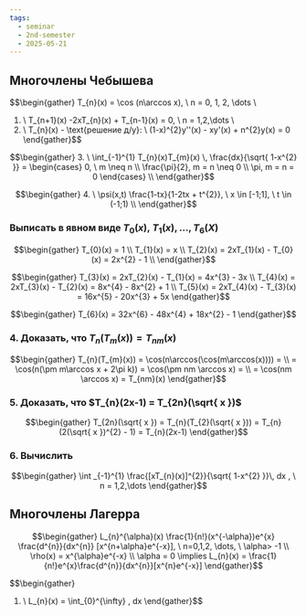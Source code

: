 ```yaml
---
tags:
  - seminar
  - 2nd-semester
  - 2025-05-21
---
```


## Многочлены Чебышева

$$\begin{gather}
T_{n}(x) = \cos (n\arccos x), \ n = 0, 1, 2, \dots \\
1. \ T_{n+1}(x) -2xT_{n}(x) + T_{n-1}(x) = 0, \ n = 1,2,\dots \\
2. \ T_{n}(x) - \text{решение д/у}: \\
(1-x)^{2}y''(x) - xy'(x) + n^{2}y(x) = 0
\end{gather}$$

$$\begin{gather}
3. \ \int_{-1}^{1} T_{n}(x)T_{m}(x) \, \frac{dx}{\sqrt{ 1-x^{2} }}  = \begin{cases}
0, \ m \neq n \\
\frac{\pi}{2}, m = n \neq 0 \\
\pi, m = n = 0
\end{cases} \\
\end{gather}$$

$$\begin{gather}
4. \ \psi(x,t) \frac{1-tx}{1-2tx + t^{2}}, \ x \in [-1;1], \ t \in (-1;1) \\
\end{gather}$$

### Выписать в явном виде $T_{0}(x), \ T_{1}(x), \dots, T_{6}(X)$

$$\begin{gather}
T_{0}(x) = 1 \\
T_{1}(x) = x \\
T_{2}(x) = 2xT_{1}(x) - T_{0}(x) = 2x^{2} - 1 \\
\end{gather}$$

$$\begin{gather}
T_{3}(x) = 2xT_{2}(x) - T_{1}(x) = 4x^{3} - 3x \\
T_{4}(x) = 2xT_{3}(x) - T_{2}(x) = 8x^{4} - 8x^{2} + 1 \\
T_{5}(x) = 2xT_{4}(x) - T_{3}(x) = 16x^{5} - 20x^{3} + 5x
\end{gather}$$

$$\begin{gather}
T_{6}(x) = 32x^{6} - 48x^{4} + 18x^{2} - 1
\end{gather}$$

### 4. Доказать, что $T_{n}(T_{m}(x)) = T_{nm}(x)$

$$\begin{gather}
T_{n}(T_{m}(x)) = \cos(n\arccos(\cos(m\arccos(x)))) = \\
= \cos(n(\pm m\arccos x + 2\pi k)) = \cos(\pm nm \arccos x) = \\
= \cos(nm \arccos x) = T_{nm}(x)
\end{gather}$$
### 5. Доказать, что $T_{n}(2x-1) = T_{2n}(\sqrt{ x })$

$$\begin{gather}
T_{2n}(\sqrt{ x }) = T_{n}(T_{2}(\sqrt{ x })) = T_{n}(2(\sqrt{ x })^{2} - 1) = T_{n}(2x-1)
\end{gather}$$

### 6. Вычислить 

$$\begin{gather}
\int _{-1}^{1} \frac{[xT_{n}(x)]^{2}}{\sqrt{ 1-x^{2} }}\, dx , \ n = 1,2,\dots
\end{gather}$$

## Многочлены Лагерра

$$\begin{gather}
L_{n}^{\alpha}(x) \frac{1}{n!}(x^{-\alpha})e^{x} \frac{d^{n}}{dx^{n}} [x^{n+\alpha}e^{-x}], \ n=0,1,2, \dots, \ \alpha> -1 \\
\rho(x) = x^{\alpha}e^{-x} \\
\alpha = 0 \implies L_{n}(x) = \frac{1}{n!}e^{x}\frac{d^{n}}{dx^{n}}[x^{n}e^{-x}]
\end{gather}$$

$$\begin{gather}
1. \ L_{n}(x) = \int_{0}^{\infty} \, dx 
\end{gather}$$